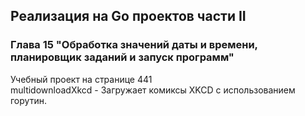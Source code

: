 ## Реализация на Go проектов части II
### Глава 15 "Обработка значений даты и времени, планировщик заданий и запуск программ"
Учебный проект на странице 441  
multidownloadXkcd - Загружает комиксы XKCD с использованием горутин.